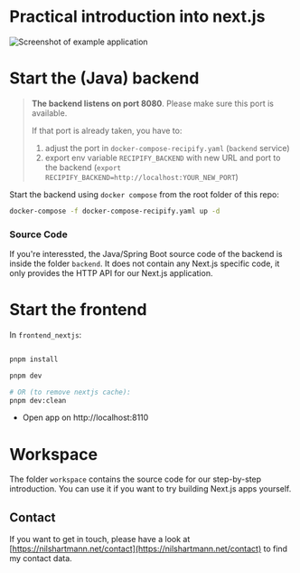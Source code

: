 # Practical introduction into next.js

![Screenshot of example application](screenshot.png)

# Start the (Java) backend

> **The backend listens on port 8080**. Please make sure this port is available.
>
> If that port is already taken, you have to:
>
> 1. adjust the port in `docker-compose-recipify.yaml` (`backend` service)
> 2. export env variable `RECIPIFY_BACKEND` with new URL and port to the backend (`export RECIPIFY_BACKEND=http://localhost:YOUR_NEW_PORT`)

Start the backend using `docker compose` from the root folder of this repo:

```bash
docker-compose -f docker-compose-recipify.yaml up -d
```

### Source Code

If you're interessted, the Java/Spring Boot source code of the backend is inside the folder `backend`. It does not contain any Next.js specific code, it only provides the HTTP API for our Next.js application.

# Start the frontend

In `frontend_nextjs`:

```bash

pnpm install

pnpm dev

# OR (to remove nextjs cache):
pnpm dev:clean

```

- Open app on http://localhost:8110

# Workspace

The folder `workspace` contains the source code for our step-by-step introduction. You can use it if you want to try building Next.js apps yourself.

## Contact

If you want to get in touch, please have a look at [https://nilshartmann.net/contact](https://nilshartmann.net/contact) to find my contact data.
